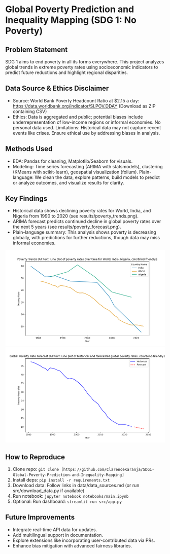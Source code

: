 
# Global Poverty Prediction and Inequality Mapping (SDG 1: No Poverty)

## Problem Statement
SDG 1 aims to end poverty in all its forms everywhere. This project analyzes global trends in extreme poverty rates using socioeconomic indicators to predict future reductions and highlight regional disparities.

## Data Source & Ethics Disclaimer
- Source: World Bank Poverty Headcount Ratio at $2.15 a day: https://data.worldbank.org/indicator/SI.POV.DDAY (Download as ZIP containing CSV)
- Ethics: Data is aggregated and public; potential biases include underrepresentation of low-income regions or informal economies. No personal data used. Limitations: Historical data may not capture recent events like crises. Ensure ethical use by addressing biases in analysis.

## Methods Used
- EDA: Pandas for cleaning, Matplotlib/Seaborn for visuals.
- Modeling: Time series forecasting (ARIMA with statsmodels), clustering (KMeans with scikit-learn), geospatial visualization (folium).
Plain-language: We clean the data, explore patterns, build models to predict or analyze outcomes, and visualize results for clarity.

## Key Findings
- Historical data shows declining poverty rates for World, India, and Nigeria from 1990 to 2020 (see results/poverty_trends.png).
- ARIMA forecast predicts continued decline in global poverty rates over the next 5 years (see results/poverty_forecast.png).
- Plain-language summary: This analysis shows poverty is decreasing globally, with predictions for further reductions, though data may miss informal economies.

![Poverty Trends](results/poverty_trends.png)
![Poverty Forecast](results/poverty_forecast.png)

## How to Reproduce
1. Clone repo: `git clone [https://github.com/ClarenceKaranja/SDG1-Global-Poverty-Prediction-and-Inequality-Mapping]`
2. Install deps: `pip install -r requirements.txt`
3. Download data: Follow links in data/data_sources.md (or run src/download_data.py if available)
4. Run notebook: `jupyter notebook notebooks/main.ipynb`
5. Optional: Run dashboard: `streamlit run src/app.py`

## Future Improvements
- Integrate real-time API data for updates.
- Add multilingual support in documentation.
- Explore extensions like incorporating user-contributed data via PRs.
- Enhance bias mitigation with advanced fairness libraries.
